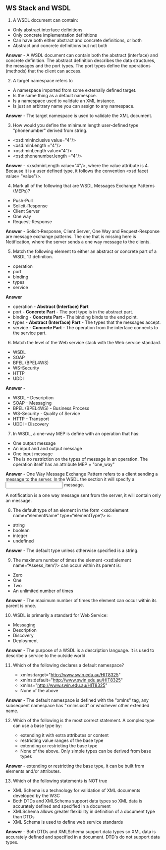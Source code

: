 ## WS Stack and WSDL

1. A WSDL document can contain: 

  - Only abstract interface definitions
  - Only concrete implementation definitions
  - Can have both either abstract and concrete definitions, or both
  - Abstract and concrete definitions but not both
  
**Answer** - A WSDL document can contain both the abstract (interface) and concrete definition. The abstract definition describes the data structures, the messages and the port types. The port types define the operations (methods) that the client can access.

2. A target namespace refers to 
  
  - A namespace imported from some externally defined target.
  - Is the same thing as a default namespce.
  - Is a namespace used to validate an XML instance.
  - Is just an arbitrary name you can assign to any namespace.
	
**Answer** - The target namespace is used to validate the XML document. 

3. How would you define the minimum length user-defined type "phonenumber" derived from string.

  - <xsd:minInclusive value="4"/>
  - <xsd:minLength ="4"/>
  - <xsd:minLength value="4"/>
  - <xsd:phonenumber.length ="4"/>

**Answer** - <xsd:minLength value="4"/>, where the value attribute is 4. Because it is a user defined type, it follows the convention <xsd:facet value= "value"/>.

4. Mark all of the following that are WSDL Messages Exchange Patterns (MEPs)?

  - Push-Pull
  - Solicit-Response
  - Client Server
  - One way
  - Request-Response

**Answer** - Solicit-Response, Client Server, One Way and Request-Response are message exchange patterns. The one that is missing here is Notification, where the server sends a one way message to the clients.

5. Match the following element to either an abstract or concrete part of a WSDL 1.1 definition.
	
  - operation
  - port
  - binding
  - types
  - service
  
**Answer**

  - operation - **Abstract (Interface) Part**
  - port - **Concrete Part** - The port type is in the abstract part.
  - binding - **Concrete Part** - The binding binds to the end point.
  - types - **Abstract (Interface) Part** - The types that the messages accept.
  - service  - **Concrete Part** - The operation from the interface connects to the service part.
  
6. Match the level of the Web service stack with the Web service standard.

  - WSDL
  - SOAP
  - BPEL (BPEL4WS)
  - WS-Security
  - HTTP
  - UDDI
	
**Answer** - 

  - WSDL - Description
  - SOAP - Messaging
  - BPEL (BPEL4WS) - Business Process
  - WS-Security - Quality of Service
  - HTTP - Transport
  - UDDI - Discovery
	
7. In WSDL, a one-way MEP is define with an operation that has: 

  - One output message
  - An input and and output message
  - One input message
  - The is no restriction on the types of message in an operation. The operation itself has an attribute MEP = "one_way"
  
**Answer** - One Way Message Exchange Pattern refers to a client sending a message to the server. In the WSDL the <operation> section it will specify a <input> message. 

A notification is a one way message sent from the server, it will contain only an <output> message.

8. The default type of an element in the form <xsd:element name=“elementName” type=“elementType”/> is:

  - string
  - boolean
  - integer
  - undefined
	
**Answer** - The default type unless otherwise specified is a string.

9. The maximum number of times the element <xsd:element name=“Assess_item”/> can occur within its parent is: 

  - Zero
  - One
  - Two
  - An unlimited number of times
	
**Answer** - The maximum number of times the element can occur within its parent is once.

10. WSDL is primarily a standard for Web Service:

  - Messaging
  - Description
  - Discovery
  - Deployment
	
**Answer** - The purpose of a WSDL is a description language. It is used to describe a service to the outside world.

11. Which of the following declares a default namespace?
	
	- xmlns:target="http://www.swin.edu.au/HIT8325"
	- xmlns:default="http://www.swin.edu.au/HIT8325"
	- xmlns="http://www.swin.edu.au/HIT8325"
	- None of the above

**Answer** - The default namespace is defined with the "xmlns" tag, any subsequent namespace has "xmlns:xsd" or whichever other extended name.

12. Which of the following is the most correct statement. A complex type can use a base type by:
	
	- extending it with extra attributes or content
	- restricting value ranges of the base type
	- extending or restricting the base type
	- None of the above. Only simple types can be derived from base types

**Answer** - extending or restricting the base type, it can be built from elements and/or attributes.

13. Which of the following statements is NOT true

  - XML Schema is a technology for validation of XML documents developed by the W3C
  - Both DTDs and XMLSchema support data types so XML data is accurately defined and specified in a document
  - XMLSchema allows greater flexibility in definition of a document type than DTDs
  - XML Schema is used to define web service standards

**Answer** - Both DTDs and XMLSchema support data types so XML data is accurately defined and specified in a document. DTD's do not support data types.
